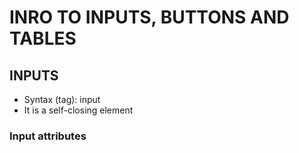 # INRO TO INPUTS, BUTTONS AND TABLES
## INPUTS
- Syntax (tag): input
- It is a self-closing element
### Input attributes